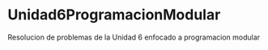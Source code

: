 # Unidad6ProgramacionModular
Resolucion de problemas de la Unidad 6 enfocado a programacion modular
